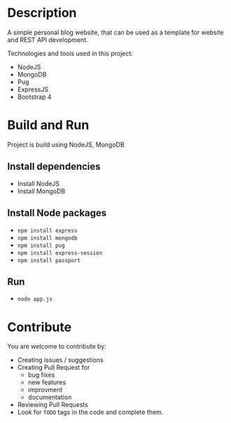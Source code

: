 # Description
A simple personal blog website, that can be used as a template for website and REST API development.

Technologies and tools used in this project:
- NodeJS
- MongoDB
- Pug
- ExpressJS
- Bootstrap 4

# Build and Run
Project is build using NodeJS, MongoDB
## Install dependencies
- Install NodeJS
- Install MongoDB
## Install Node packages
- `npm install express`
- `npm install mongodb`
- `npm install pug`
- `npm install express-session`
- `npm install passport`
## Run
- `node app.js`

# Contribute
You are welcome to contribute by:
- Creating issues / suggestions
- Creating Pull Request for
	- bug fixes
	- new features
	- improvment
	- documentation
- Reviewing Pull Requests
- Look for `TODO` tags in the code and complete them.
